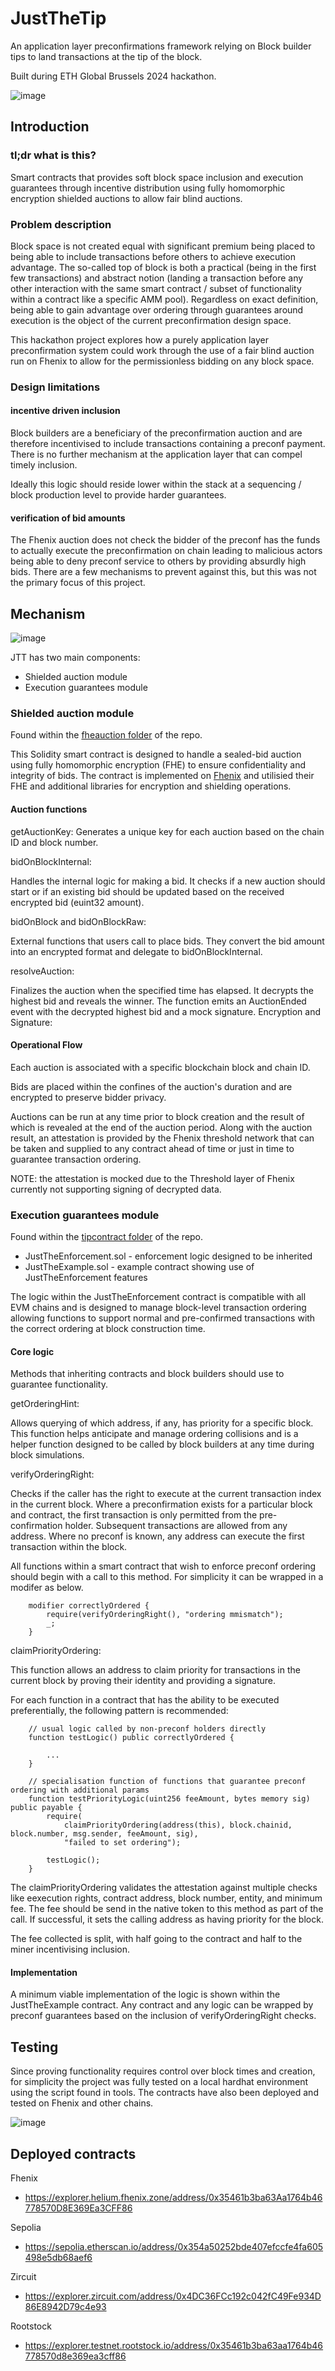 # JustTheTip 

An application layer preconfirmations framework relying on Block builder tips to land transactions at the tip of the block.

Built during ETH Global Brussels 2024 hackathon.

![image](https://github.com/user-attachments/assets/6697d8ba-1cde-46ab-b249-851c577a656b)

## Introduction

### tl;dr what is this?

Smart contracts that provides soft block space inclusion and execution guarantees through incentive distribution using fully homomorphic encryption shielded auctions to allow fair blind auctions.

### Problem description

Block space is not created equal with significant premium being placed to being able to include transactions before others to achieve execution advantage. The so-called top of block is both a practical (being in the first few transactions) and abstract notion (landing a transaction before any other interaction with the same smart contract / subset of functionality within a contract like a specific AMM pool). Regardless on exact definition, being able to gain advantage over ordering through guarantees around execution is the object of the current preconfirmation design space. 

This hackathon project explores how a purely application layer preconfirmation system could work through the use of a fair blind auction run on Fhenix to allow for the permissionless bidding on any block space.

### Design limitations

#### incentive driven inclusion

Block builders are a beneficiary of the preconfirmation auction and are therefore incentivised to include transactions containing a preconf payment. There is no further mechanism at the application layer that can compel timely inclusion.

Ideally this logic should reside lower within the stack at a sequencing / block production level to provide harder guarantees.

#### verification of bid amounts

The Fhenix auction does not check the bidder of the preconf has the funds to actually execute the preconfirmation on chain leading to malicious actors being able to deny preconf service to others by providing absurdly high bids. There are a few mechanisms to prevent against this, but this was not the primary focus of this project.

## Mechanism

![image](https://github.com/user-attachments/assets/4b6e7405-c03d-4997-aea4-46590eb531bf)

JTT has two main components:

* Shielded auction module
* Execution guarantees module

### Shielded auction module

Found within the [fheauction folder](https://github.com/konradstrachan/ethcc24/tree/main/fheauction) of the repo.

This Solidity smart contract is designed to handle a sealed-bid auction using fully homomorphic encryption (FHE) to ensure confidentiality and integrity of bids. The contract is implemented on [Fhenix](https://www.fhenix.io/) and utilisied their FHE and additional libraries for encryption and shielding operations.

#### Auction functions

getAuctionKey: Generates a unique key for each auction based on the chain ID and block number.

bidOnBlockInternal:

Handles the internal logic for making a bid. It checks if a new auction should start or if an existing bid should be updated based on the received encrypted bid (euint32 amount).

bidOnBlock and bidOnBlockRaw:

External functions that users call to place bids. They convert the bid amount into an encrypted format and delegate to bidOnBlockInternal.

resolveAuction:

Finalizes the auction when the specified time has elapsed. It decrypts the highest bid and reveals the winner. The function emits an AuctionEnded event with the decrypted highest bid and a mock signature.
Encryption and Signature:

#### Operational Flow

Each auction is associated with a specific blockchain block and chain ID.

Bids are placed within the confines of the auction's duration and are encrypted to preserve bidder privacy.

Auctions can be run at any time prior to block creation and the result of which is revealed at the end of the auction period. Along with the auction result, an attestation is provided by the Fhenix threshold network that can be taken and supplied to any contract ahead of time or just in time to guarantee transaction ordering.

NOTE: the attestation is mocked due to the Threshold layer of Fhenix currently not supporting signing of decrypted data.

### Execution guarantees module

Found within the [tipcontract folder](https://github.com/konradstrachan/ethcc24/tree/main/tipcontract) of the repo.

* JustTheEnforcement.sol - enforcement logic designed to be inherited
* JustTheExample.sol - example contract showing use of JustTheEnforcement features

The logic within the JustTheEnforcement contract is compatible with all EVM chains and is designed to manage block-level transaction ordering allowing functions to support normal and pre-confirmed transactions with the correct ordering at block construction time.

#### Core logic

Methods that inheriting contracts and block builders should use to guarantee functionality.

getOrderingHint: 

Allows querying of which address, if any, has priority for a specific block. This function helps anticipate and manage ordering collisions and is a helper function designed to be called by block builders at any time during block simulations.

verifyOrderingRight:

Checks if the caller has the right to execute at the current transaction index in the current block. Where a preconfirmation exists for a particular block and contract, the first transaction is only permitted from the pre-confirmation holder. Subsequent transactions are allowed from any address. Where no preconf is known, any address can execute the first transaction within the block.

All functions within a smart contract that wish to enforce preconf ordering should begin with a call to this method. For simplicity it can be wrapped in a modifer as below.

```
    modifier correctlyOrdered {
        require(verifyOrderingRight(), "ordering mmismatch");
        _;
    }
```

claimPriorityOrdering:

This function allows an address to claim priority for transactions in the current block by proving their identity and providing a signature.

For each function in a contract that has the ability to be executed preferentially, the following pattern is recommended:

```
    // usual logic called by non-preconf holders directly
    function testLogic() public correctlyOrdered {
        
        ...
    }

    // specialisation function of functions that guarantee preconf ordering with additional params
    function testPriorityLogic(uint256 feeAmount, bytes memory sig) public payable {
        require(
            claimPriorityOrdering(address(this), block.chainid, block.number, msg.sender, feeAmount, sig),
            "failed to set ordering");
        
        testLogic();
    }
```

The claimPriorityOrdering validates the attestation against multiple checks like eexecution rights, contract address, block number, entity, and minimum fee. The fee should be send in the native token to this method as part of the call. If successful, it sets the calling address as having priority for the block.

The fee collected is split, with half going to the contract and half to the miner incentivising inclusion.

#### Implementation

A minimum viable implementation of the logic is shown within the JustTheExample contract. Any contract and any logic can be wrapped by preconf guarantees based on the inclusion of verifyOrderingRight checks.

## Testing

Since proving functionality requires control over block times and creation, for simplicity the project was fully tested on a local hardhat environment using the script found in tools. The contracts have also been deployed and tested on Fhenix and other chains.

![image](https://github.com/user-attachments/assets/b66d12a1-7816-4a00-a8c5-02dd08178a09)

## Deployed contracts

Fhenix

* https://explorer.helium.fhenix.zone/address/0x35461b3ba63Aa1764b46778570D8E369Ea3CFF86

Sepolia

* https://sepolia.etherscan.io/address/0x354a50252bde407efccfe4fa605498e5db68aef6

Zircuit

* https://explorer.zircuit.com/address/0x4DC36FCc192c042fC49Fe934D86E8942D79c4e93

Rootstock

* https://explorer.testnet.rootstock.io/address/0x35461b3ba63aa1764b46778570d8e369ea3cff86
